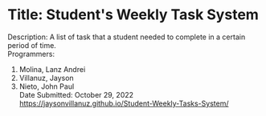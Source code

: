 # Title: Student's Weekly Task System
Description: A list of task that a student needed to complete in a certain period of time.                          
Programmers:
1. Molina, Lanz Andrei
2. Villanuz, Jayson
3. Nieto, John Paul                                                             
Date Submitted: October 29, 2022                                                    
https://jaysonvillanuz.github.io/Student-Weekly-Tasks-System/
